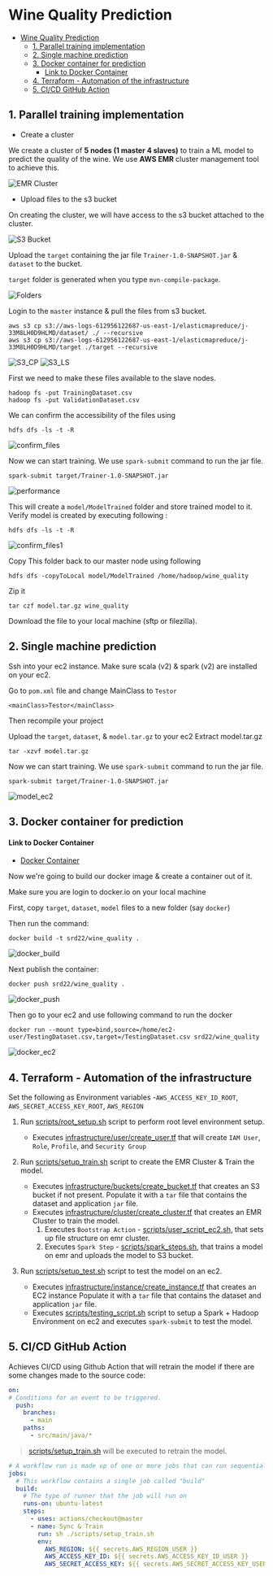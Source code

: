 # Wine Quality Prediction

- [Wine Quality Prediction](#wine-quality-prediction)
  - [1. Parallel training implementation](#1-parallel-training-implementation)
  - [2. Single machine prediction](#2-single-machine-prediction)
  - [3. Docker container for prediction](#3-docker-container-for-prediction)
      - [Link to Docker Container](#link-to-docker-container)
  - [4. Terraform - Automation of the infrastructure](#4-terraform---automation-of-the-infrastructure)
  - [5. CI/CD GitHub Action](#5-cicd-github-action)

## 1. Parallel training implementation
* Create a cluster

We create a cluster of **5 nodes (1 master 4 slaves)** to train a ML model to predict the quality of the wine.
We use **AWS EMR** cluster management tool to achieve this.

![EMR Cluster](images/emr_cluster.png)

* Upload files to the s3 bucket

On creating the cluster, we will have access to the s3 bucket attached to the cluster.

![S3 Bucket](images/bucket.png  )

Upload the `target` containing the jar file `Trainer-1.0-SNAPSHOT.jar` & `dataset` to the bucket.

`target` folder is generated when you type `mvn-compile-package`.

![Folders](images/folders.png)

Login to the `master` instance & pull the files from s3 bucket.

```
aws s3 cp s3://aws-logs-612956122687-us-east-1/elasticmapreduce/j-33M8LH0D9HLMD/dataset/ ./ --recursive
aws s3 cp s3://aws-logs-612956122687-us-east-1/elasticmapreduce/j-33M8LH0D9HLMD/target ./target --recursive
```

![S3_CP](images/s3_cp.png)
![S3_LS](images/cp_ls.png)

First we need to make these files available to the slave nodes.
```
hadoop fs -put TrainingDataset.csv
hadoop fs -put ValidationDataset.csv
```

We can confirm the accessibility of the files using
```
hdfs dfs -ls -t -R
```
![confirm_files](images/confirm_files.png)

Now we can start training. We use `spark-submit` command to run the jar file.
```
spark-submit target/Trainer-1.0-SNAPSHOT.jar
```

![performance](images/performance.png)

This will create a `model/ModelTrained` folder and store trained model to it.
Verify model is created by executing following :
```
hdfs dfs -ls -t -R
```
![confirm_files1](images/confirm_files1.png)

Copy This folder back to our master node using following
```
hdfs dfs -copyToLocal model/ModelTrained /home/hadoop/wine_quality
```

Zip it

```
tar czf model.tar.gz wine_quality
```

Download the file to your local machine (sftp or filezilla).

## 2. Single machine prediction

Ssh into your ec2 instance.
Make sure scala (v2) & spark (v2) are installed on your ec2. 

Go to `pom.xml` file and change MainClass to `Testor`
```
<mainClass>Testor</mainClass>
```

Then recompile your project

Upload the `target`, `dataset`, & `model.tar.gz` to your ec2
Extract model.tar.gz
```
tar -xzvf model.tar.gz
```

Now we can start training. We use `spark-submit` command to run the jar file.
```
spark-submit target/Trainer-1.0-SNAPSHOT.jar
```

![model_ec2](images/test_on_ec2%20.png)

## 3. Docker container for prediction

#### Link to Docker Container

* [Docker Container](https://hub.docker.com/repository/docker/srd22/wine_quality)

Now we're going to build our docker image & create a container out of it.

Make sure you are login to docker.io on your local machine

First, copy `target`, `dataset`, `model` files to a new folder (say `docker`)

Then run the command:
```
docker build -t srd22/wine_quality .
```
![docker_build](images/docker_build.png)

Next publish the container:
```
docker push srd22/wine_quality .
```
![docker_push](images/docker_push.png)

Then go to your ec2 and use following command to run the docker
```
docker run --mount type=bind,source=/home/ec2-user/TestingDataset.csv,target=/TestingDataset.csv srd22/wine_quality
```
![docker_ec2](images/docker_ec2.png)

## 4. Terraform - Automation of the infrastructure

Set the following as Environment variables -`AWS_ACCESS_KEY_ID_ROOT`, `AWS_SECRET_ACCESS_KEY_ROOT`, `AWS_REGION`

1. Run [scripts/root_setup.sh](https://github.com/shaswat-dharaiya/ML-Spark/blob/main/scripts/root_setup.sh) script to perform root level environment setup.
   * Executes [infrastructure/user/create_user.tf](https://github.com/shaswat-dharaiya/ML-Spark/blob/main/infrastructure/user/create_user.tf) that will create `IAM User`, `Role`, `Profile`, and `Security Group`

2. Run [scripts/setup_train.sh](https://github.com/shaswat-dharaiya/ML-Spark/blob/main/scripts/setup_train.sh) script to create the EMR Cluster & Train the model.
   * Executes [infrastructure/buckets/create_bucket.tf](https://github.com/shaswat-dharaiya/ML-Spark/blob/main/infrastructure/buckets/create_bucket.tf) that creates an S3 bucket if not present. Populate it with a `tar` file that contains the dataset and application `jar` file.
   * Executes [infrastructure/cluster/create_cluster.tf](https://github.com/shaswat-dharaiya/ML-Spark/blob/main/infrastructure/cluster/create_cluster.tf) that creates an EMR Cluster to train the model.
     1. Executes `Bootstrap Action` - [scripts/user_script_ec2.sh](https://github.com/shaswat-dharaiya/ML-Spark/blob/main/scripts/user_script_ec2.sh), that sets up file structure on emr cluster.
     2. Executes `Spark Step` - [scripts/spark_steps.sh](https://github.com/shaswat-dharaiya/ML-Spark/blob/main/scripts/spark_steps.sh), that trains a model on emr and uploads the model to S3 bucket.

3. Run [scripts/setup_test.sh](https://github.com/shaswat-dharaiya/ML-Spark/blob/main/scripts/setup_test.sh) script to test the model on an ec2.
    * Executes [infrastructure/instance/create_instance.tf](https://github.com/shaswat-dharaiya/ML-Spark/blob/main/infrastructure/instance/create_instance.tf) that creates an EC2 instance Populate it with a `tar` file that contains the dataset and application `jar` file.
    * Executes [scripts/testing_script.sh](https://github.com/shaswat-dharaiya/ML-Spark/blob/main/scripts/testing_script.sh) script to setup a Spark + Hadoop Environment on ec2 and executes `spark-submit` to test the model.

## 5. CI/CD GitHub Action

Achieves CI/CD using Github Action that will retrain the model if there are some changes made to the source code:

```yml
on:
# Conditions for an event to be triggered.
  push:
    branches:
      - main
    paths: 
      - src/main/java/*
```



> [scripts/setup_train.sh](https://github.com/shaswat-dharaiya/ML-Spark/blob/main/scripts/setup_train.sh) will be executed to retrain the model.



```yml
# A workflow run is made up of one or more jobs that can run sequentially or in parallel
jobs:
  # This workflow contains a single job called "build"
  build:
    # The type of runner that the job will run on
    runs-on: ubuntu-latest
    steps:
      - uses: actions/checkout@master
      - name: Sync & Train
        run: sh ./scripts/setup_train.sh
        env:
          AWS_REGION: ${{ secrets.AWS_REGION_USER }}
          AWS_ACCESS_KEY_ID: ${{ secrets.AWS_ACCESS_KEY_ID_USER }}
          AWS_SECRET_ACCESS_KEY: ${{ secrets.AWS_SECRET_ACCESS_KEY_USER }}
```